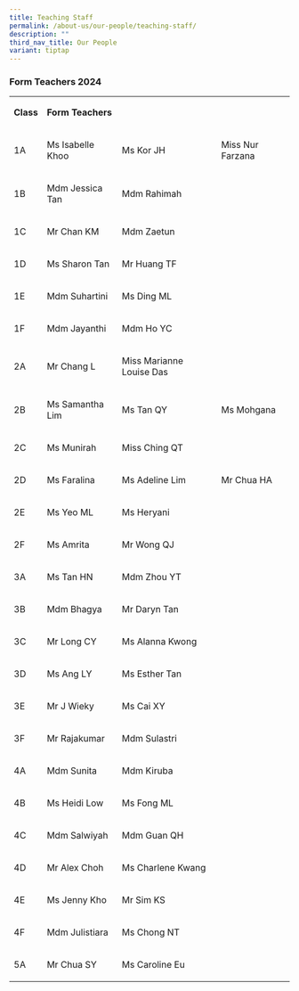 ```yaml
---
title: Teaching Staff
permalink: /about-us/our-people/teaching-staff/
description: ""
third_nav_title: Our People
variant: tiptap
---
```

<h3>Form Teachers 2024</h3><table><tbody><tr><td rowspan="1" colspan="1"><p><strong>Class</strong></p></td><td rowspan="1" colspan="2"><p><strong>Form Teachers</strong></p></td><td rowspan="1" colspan="1"><p></p></td></tr><tr><td rowspan="1" colspan="1"><p>1A</p></td><td rowspan="1" colspan="1"><p>Ms Isabelle Khoo </p></td><td rowspan="1" colspan="1"><p>Ms Kor JH</p></td><td rowspan="1" colspan="1"><p>Miss Nur Farzana</p></td></tr><tr><td rowspan="1" colspan="1"><p>1B</p></td><td rowspan="1" colspan="1"><p>Mdm Jessica Tan</p></td><td rowspan="1" colspan="1"><p>Mdm Rahimah </p></td><td rowspan="1" colspan="1"><p></p></td></tr><tr><td rowspan="1" colspan="1"><p>1C</p></td><td rowspan="1" colspan="1"><p>Mr Chan KM</p></td><td rowspan="1" colspan="1"><p>Mdm Zaetun </p></td><td rowspan="1" colspan="1"><p></p></td></tr><tr><td rowspan="1" colspan="1"><p>1D</p></td><td rowspan="1" colspan="1"><p>Ms Sharon Tan</p></td><td rowspan="1" colspan="1"><p>Mr Huang TF</p></td><td rowspan="1" colspan="1"><p></p></td></tr><tr><td rowspan="1" colspan="1"><p>1E</p></td><td rowspan="1" colspan="1"><p>Mdm Suhartini</p></td><td rowspan="1" colspan="1"><p>Ms Ding ML</p></td><td rowspan="1" colspan="1"><p></p></td></tr><tr><td rowspan="1" colspan="1"><p>1F</p></td><td rowspan="1" colspan="1"><p>Mdm Jayanthi</p></td><td rowspan="1" colspan="1"><p>Mdm Ho YC</p></td><td rowspan="1" colspan="1"><p></p><p></p></td></tr><tr><td rowspan="1" colspan="1"><p>2A</p></td><td rowspan="1" colspan="1"><p>Mr Chang L</p></td><td rowspan="1" colspan="1"><p>Miss Marianne Louise Das</p></td><td rowspan="1" colspan="1"><p></p></td></tr><tr><td rowspan="1" colspan="1"><p>2B</p></td><td rowspan="1" colspan="1"><p>Ms  Samantha Lim</p></td><td rowspan="1" colspan="1"><p>Ms Tan QY</p></td><td rowspan="1" colspan="1"><p>Ms Mohgana</p></td></tr><tr><td rowspan="1" colspan="1"><p>2C</p></td><td rowspan="1" colspan="1"><p>Ms Munirah</p></td><td rowspan="1" colspan="1"><p>Miss Ching QT</p></td><td rowspan="1" colspan="1"><p></p></td></tr><tr><td rowspan="1" colspan="1"><p>2D</p></td><td rowspan="1" colspan="1"><p>Ms Faralina</p></td><td rowspan="1" colspan="1"><p>Ms Adeline Lim</p></td><td rowspan="1" colspan="1"><p>Mr Chua HA</p></td></tr><tr><td rowspan="1" colspan="1"><p>2E</p></td><td rowspan="1" colspan="1"><p>Ms Yeo ML</p></td><td rowspan="1" colspan="1"><p>Ms Heryani</p></td><td rowspan="1" colspan="1"><p></p></td></tr><tr><td rowspan="1" colspan="1"><p>2F</p></td><td rowspan="1" colspan="1"><p>Ms Amrita</p></td><td rowspan="1" colspan="1"><p>Mr Wong QJ</p></td><td rowspan="1" colspan="1"><p></p></td></tr><tr><td rowspan="1" colspan="1"><p>3A</p></td><td rowspan="1" colspan="1"><p>Ms Tan HN</p></td><td rowspan="1" colspan="1"><p>Mdm Zhou YT</p></td><td rowspan="1" colspan="1"><p></p></td></tr><tr><td rowspan="1" colspan="1"><p>3B</p></td><td rowspan="1" colspan="1"><p>Mdm Bhagya</p></td><td rowspan="1" colspan="1"><p>Mr Daryn Tan</p></td><td rowspan="1" colspan="1"><p></p></td></tr><tr><td rowspan="1" colspan="1"><p>3C</p></td><td rowspan="1" colspan="1"><p>Mr Long CY</p></td><td rowspan="1" colspan="1"><p>Ms Alanna Kwong</p></td><td rowspan="1" colspan="1"><p></p></td></tr><tr><td rowspan="1" colspan="1"><p>3D</p></td><td rowspan="1" colspan="1"><p>Ms Ang LY</p></td><td rowspan="1" colspan="1"><p>Ms Esther Tan </p></td><td rowspan="1" colspan="1"><p></p></td></tr><tr><td rowspan="1" colspan="1"><p>3E</p></td><td rowspan="1" colspan="1"><p>Mr J Wieky</p></td><td rowspan="1" colspan="1"><p>Ms Cai XY</p></td><td rowspan="1" colspan="1"><p></p></td></tr><tr><td rowspan="1" colspan="1"><p>3F</p></td><td rowspan="1" colspan="1"><p>Mr Rajakumar</p></td><td rowspan="1" colspan="1"><p>Mdm Sulastri</p></td><td rowspan="1" colspan="1"><p></p></td></tr><tr><td rowspan="1" colspan="1"><p>4A</p></td><td rowspan="1" colspan="1"><p>Mdm Sunita</p></td><td rowspan="1" colspan="1"><p>Mdm Kiruba</p></td><td rowspan="1" colspan="1"><p></p></td></tr><tr><td rowspan="1" colspan="1"><p>4B</p></td><td rowspan="1" colspan="1"><p>Ms Heidi Low</p></td><td rowspan="1" colspan="1"><p>Ms Fong ML</p></td><td rowspan="1" colspan="1"><p></p></td></tr><tr><td rowspan="1" colspan="1"><p>4C</p></td><td rowspan="1" colspan="1"><p>Mdm Salwiyah</p></td><td rowspan="1" colspan="1"><p>Mdm Guan QH</p></td><td rowspan="1" colspan="1"><p></p></td></tr><tr><td rowspan="1" colspan="1"><p>4D</p></td><td rowspan="1" colspan="1"><p>Mr Alex Choh</p></td><td rowspan="1" colspan="1"><p>Ms Charlene Kwang </p></td><td rowspan="1" colspan="1"><p></p></td></tr><tr><td rowspan="1" colspan="1"><p>4E</p></td><td rowspan="1" colspan="1"><p>Ms Jenny Kho</p></td><td rowspan="1" colspan="1"><p>Mr Sim KS</p></td><td rowspan="1" colspan="1"><p></p></td></tr><tr><td rowspan="1" colspan="1"><p>4F</p></td><td rowspan="1" colspan="1"><p>Mdm Julistiara</p></td><td rowspan="1" colspan="1"><p>Ms Chong NT</p></td><td rowspan="1" colspan="1"><p></p></td></tr><tr><td rowspan="1" colspan="1"><p>5A</p></td><td rowspan="1" colspan="1"><p>Mr Chua SY</p></td><td rowspan="1" colspan="1"><p>Ms Caroline Eu </p></td><td rowspan="1" colspan="1"><p></p></td></tr></tbody></table><p></p>